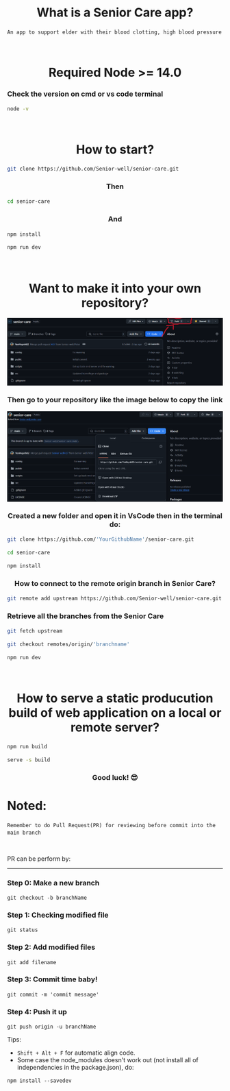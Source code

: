 <h1 align="center"> What is a Senior Care app? </h1>

`An app to support elder with their blood clotting, high blood pressure`

<br>

<h1 align="center"> Required Node >= 14.0 </h1>


### Check the version on cmd or vs code terminal
```bash
node -v
```

<br>

<h1 align="center"> How to start? </h1>

```bash
git clone https://github.com/Senior-well/senior-care.git
```

<h3 align="center"> Then </h3>

```bash
cd senior-care
```

<h3 align="center"> And </h3>

```bash
npm install
```

```bash
npm run dev
```

<br>

<h1 align="center"> Want to make it into your own repository?</h1>
<img src="./src/images/Forking.png" alt="forking" align="center">

<h3 align="center"> Then go to your repository like the image below to copy the link </h3>
<img src="./src/images/ForkingRepositoryLocal.png" alt="Forking repository" align="center">

<h3 align="center"> Created a new folder and open it in VsCode then in the terminal do:</h3>

```bash
git clone https://github.com/'YourGithubName'/senior-care.git
```
```bash
cd senior-care
```
```bash
npm install
```

<h3 align="center"> How to connect to the remote origin branch in Senior Care?</h3>

```bash
git remote add upstream https://github.com/Senior-well/senior-care.git 
```

### Retrieve all the branches from the Senior Care

```bash
git fetch upstream
```
```bash
git checkout remotes/origin/'branchname'
```
```bash
npm run dev
```

<br>

<h1 align="center">How to serve a static producution build of web application on a local or remote server?</h1>

```bash
npm run build
```
```bash   
serve -s build
```

<h3 align="center"> Good luck! 😎 </h3>

# Noted:
`Remember to do Pull Request(PR) for reviewing before commit into the main branch`

<br>

<p>PR can be perform by:</p>

---
### Step 0: Make a new branch
```
git checkout -b branchName
```

### Step 1: Checking modified file
```
git status
```

### Step 2: Add modified files
```
git add filename
```

### Step 3: Commit time baby!
```
git commit -m 'commit message'
```

### Step 4: Push it up
```
git push origin -u branchName
```

Tips: 
- `Shift + Alt + F` for automatic align code.
- Some case the node_modules doesn't work out (not install all of independencies in the package.json), do:

```
npm install --savedev
```
